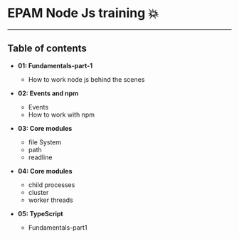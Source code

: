 # EPAM Node Js training 💥

---

## Table of contents

- **01: Fundamentals-part-1**
    - How to work node js behind the scenes
    

- **02: Events and npm**
   - Events
   - How to work with npm 


- **03: Core modules**
  - file System
  - path 
  - readline


- **04: Core modules**
  - child processes
  - cluster
  - worker threads


- **05: TypeScript**
  - Fundamentals-part1